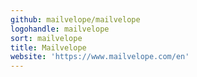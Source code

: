 ```yaml
---
github: mailvelope/mailvelope
logohandle: mailvelope
sort: mailvelope
title: Mailvelope
website: 'https://www.mailvelope.com/en'
---
```

